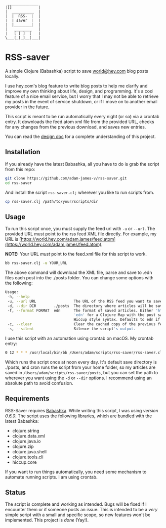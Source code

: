 ```
 ______________
|[]            |
|  __________  |
|  |  RSS-  |  |
|  | saver  |  |
|  |________|  |
|   ________   |
|   [ [ ]  ]   |
\___[_[_]__]___|

```

# RSS-saver
A simple Clojure (Babashka) script to save world@hey.com blog posts locally.

I use hey.com's blog feature to write blog posts to help me clarify and improve my own thinking about life, design, and programming. It's a cool feature of a nice email service, but I worry that I may not be able to retrieve my posts in the event of service shutdown, or if I move on to another email provider in the future.

This script is meant to be run automatically every night (or so) via a crontab entry. It downloads the feed.atom xml file from the provided URL, checks for any changes from the previous download, and saves new entries.

You can read the [design doc](./rss-saver.org#design) for a complete understanding of this project.

## Installation
If you already have the latest Babashka, all you have to do is grab the script from this repo:

```sh
git clone https://github.com/adam-james-v/rss-saver.git
cd rss-saver
```

And install the script `rss-saver.clj` wherever you like to run scripts from.

```sh
cp rss-saver.clj /path/to/your/scripts/dir
```

## Usage
To run this script once, you must supply the feed url with `-u` or `--url`. The provided URL must point to the rss feed XML file directly. For example, my URL is [https://world.hey.com/adam.james/feed.atom](https://world.hey.com/adam.james/feed.atom).

**NOTE:** Your URL *must* point to the feed.xml file for this script to work.

```sh
bb rss-saver.clj -u YOUR_URL
```

The above command will download the XML file, parse and save to .edn files each post into the ./posts folder. You can change some options with the following:

```sh
Usage:
 -h, --help
 -u, --url URL                 The URL of the RSS feed you want to save.
 -d, --dir DIR        ./posts  The directory where articles will be saved.
 -f, --format FORMAT  edn      The format of saved articles. Either 'html' or
                               'edn' for a Clojure Map with the post saved as
                               Hiccup style syntax. Defaults to edn if unspecified.
 -c, --clear                   Clear the cached copy of the previous feed.
 -s, --silent                  Silence the script's output.
```

I use this script with an automation using crontab on macOS. My crontab entry:

```sh
0 12 * * * /usr/local/bin/bb /Users/adam/scripts/rss-saver/rss-saver.clj -u https://world.hey.com/adam.james/feed.atom -d /Users/adam/scripts/rss-saver/posts
```

Which runs the script once at noon every day. It's default save directory is ./posts, and cron runs the script from your home folder, so my articles are saved in `/Users/adam/scripts/rss-saver/posts`, but you can set the path to wherever you want using the `-d` or `--dir` options. I recommend using an absolute path to avoid confusion.

## Requirements
RSS-Saver requires [Babashka](https://github.com/babashka/babashka). While writing this script, I was using *version 0.6.0*. The script uses the following libraries, which are bundled with the latest Babashka:

 - clojure.string
 - clojure.data.xml
 - clojure.java.io
 - clojure.zip
 - clojure.java.shell
 - clojure.tools.cli
 - hiccup.core

If you want to run things automatically, you need some mechanism to automate running scripts. I am using crontab.

## Status
The script is complete and working as intended. Bugs will be fixed if I encounter them or if someone posts an issue. This is intended to be a *very* simple script with a small and specific scope, so new features won't be implemented. This project is *done* (Yay!).
